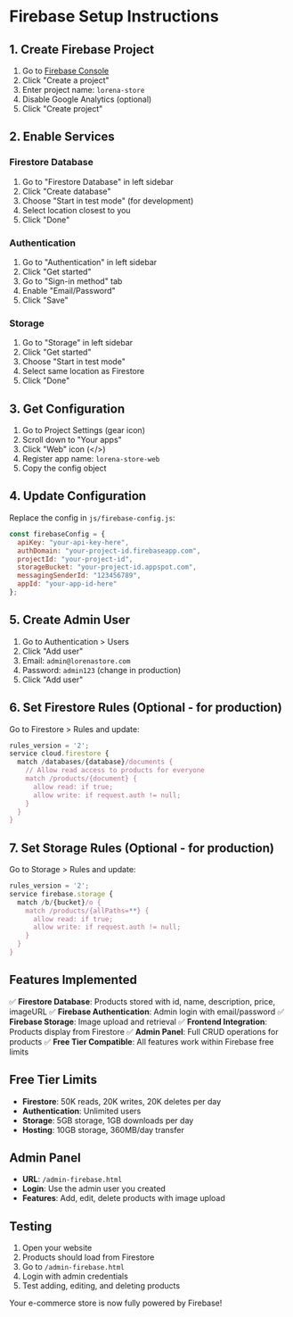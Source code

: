 # Firebase Setup Instructions

## 1. Create Firebase Project

1. Go to [Firebase Console](https://console.firebase.google.com/)
2. Click "Create a project"
3. Enter project name: `lorena-store`
4. Disable Google Analytics (optional)
5. Click "Create project"

## 2. Enable Services

### Firestore Database
1. Go to "Firestore Database" in left sidebar
2. Click "Create database"
3. Choose "Start in test mode" (for development)
4. Select location closest to you
5. Click "Done"

### Authentication
1. Go to "Authentication" in left sidebar
2. Click "Get started"
3. Go to "Sign-in method" tab
4. Enable "Email/Password"
5. Click "Save"

### Storage
1. Go to "Storage" in left sidebar
2. Click "Get started"
3. Choose "Start in test mode"
4. Select same location as Firestore
5. Click "Done"

## 3. Get Configuration

1. Go to Project Settings (gear icon)
2. Scroll down to "Your apps"
3. Click "Web" icon (</>) 
4. Register app name: `lorena-store-web`
5. Copy the config object

## 4. Update Configuration

Replace the config in `js/firebase-config.js`:

```javascript
const firebaseConfig = {
  apiKey: "your-api-key-here",
  authDomain: "your-project-id.firebaseapp.com",
  projectId: "your-project-id",
  storageBucket: "your-project-id.appspot.com",
  messagingSenderId: "123456789",
  appId: "your-app-id-here"
};
```

## 5. Create Admin User

1. Go to Authentication > Users
2. Click "Add user"
3. Email: `admin@lorenastore.com`
4. Password: `admin123` (change in production)
5. Click "Add user"

## 6. Set Firestore Rules (Optional - for production)

Go to Firestore > Rules and update:

```javascript
rules_version = '2';
service cloud.firestore {
  match /databases/{database}/documents {
    // Allow read access to products for everyone
    match /products/{document} {
      allow read: if true;
      allow write: if request.auth != null;
    }
  }
}
```

## 7. Set Storage Rules (Optional - for production)

Go to Storage > Rules and update:

```javascript
rules_version = '2';
service firebase.storage {
  match /b/{bucket}/o {
    match /products/{allPaths=**} {
      allow read: if true;
      allow write: if request.auth != null;
    }
  }
}
```

## Features Implemented

✅ **Firestore Database**: Products stored with id, name, description, price, imageURL
✅ **Firebase Authentication**: Admin login with email/password
✅ **Firebase Storage**: Image upload and retrieval
✅ **Frontend Integration**: Products display from Firestore
✅ **Admin Panel**: Full CRUD operations for products
✅ **Free Tier Compatible**: All features work within Firebase free limits

## Free Tier Limits

- **Firestore**: 50K reads, 20K writes, 20K deletes per day
- **Authentication**: Unlimited users
- **Storage**: 5GB storage, 1GB downloads per day
- **Hosting**: 10GB storage, 360MB/day transfer

## Admin Panel

- **URL**: `/admin-firebase.html`
- **Login**: Use the admin user you created
- **Features**: Add, edit, delete products with image upload

## Testing

1. Open your website
2. Products should load from Firestore
3. Go to `/admin-firebase.html`
4. Login with admin credentials
5. Test adding, editing, and deleting products

Your e-commerce store is now fully powered by Firebase!